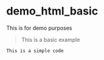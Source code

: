 # demo_html_basic
This is for demo purposes


> This is a basic example

```
This is a simple code

```
